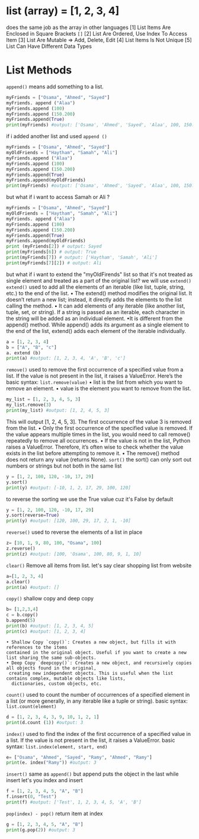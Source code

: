 # list (array) = [1, 2, 3, 4]
does the same job as the array in other languages 
    [1] List Items Are Enclosed in Square Brackets `[]`
    [2] List Are Ordered, Use Index To Access Item
    [3] List Are Mutable => Add, Delete, Edit
    [4] List Items Is Not Unique
    [5] List Can Have Different Data Types

# List Methods
`append()` means add something to a list. 
```py 
myFriends = ["Osama", "Ahmed", "Sayed"] 
myFriends. append ("Alaa") 
myFriends.append (100) 
myFriends.append (150.200) 
myFriends.append(True)
print(myFriends) #output: ['Osama', 'Ahmed', 'Sayed', 'Alaa', 100, 150.2, True]
```
if i added another list and used `append ()`
```py 
myFriends = ["Osama", "Ahmed", "Sayed"] 
myOldFriends = ["Haytham", "Samah", "Ali"]
myFriends.append ("Alaa") 
myFriends.append (100) 
myFriends.append (150.200) 
myFriends.append(True)
myFriends.append(myOldFriends)
print(myFriends) #output: ['Osama', 'Ahmed', 'Sayed', 'Alaa', 100, 150.2, True, ['Haytham', 'Samah', 'Ali']]
```
but what if i want to access Samah or Ali ? 
```py 
myFriends = ["Osama", "Ahmed", "Sayed"] 
myOldFriends = ["Haytham", "Samah", "Ali"]
myFriends. append ("Alaa") 
myFriends.append (100) 
myFriends.append (150.200) 
myFriends.append(True)
myFriends.append(myOldFriends)
print (myFriends[2]) # output: Sayed
print(myFriends[6]) # output: True
print(myFriends[7]) # output: ['Haytham', 'Samah', 'Ali']
print(myFriends[7][2]) # output: Ali
```
but what if i want to extend the "myOldFirends" list so that it's not treated as single element
 and treated as a part of the original list? we will use `extend()`
`extend()` used to add all the elements of an iterable (like list, tuple, string, etc.) 
to the end of the list.
    • The extend() method modifies the original list. It doesn’t return a new list; instead, 
    it directly adds the elements to the list calling the method.
	• It can add elements of any iterable (like another list, tuple, set, or string). 
    If a string is passed as an iterable, each character in the string will be added as an individual element.
	•It is different from the append() method. While append() adds its argument as a single element
     to the end of the list, extend() adds each element of the iterable individually.
```py 
a = [1, 2, 3, 4] 
b = ["A", "B", "c"] 
a. extend (b) 
print(a) #output: [1, 2, 3, 4, 'A', 'B', 'c']
```
`remove()` used to remove the first occurrence of a specified value from a list. If the value
is not present in the list, it raises a ValueError.
Here’s the basic syntax:
`list.remove(value)`
	• list is the list from which you want to remove an element.
	• value is the element you want to remove from the list.
```py 
my_list = [1, 2, 3, 4, 5, 3]
my_list.remove(3)
print(my_list) #output: [1, 2, 4, 5, 3]
```
This will output [1, 2, 4, 5, 3]. The first occurrence of the value 3 is removed from the list.
	• Only the first occurrence of the specified value is removed. If the value appears multiple 
    times in the list, you would need to call remove() repeatedly to remove all occurrences.
	• If the value is not in the list, Python raises a ValueError. Therefore, it’s often wise to 
    check whether the value exists in the list before attempting to remove it.
	• The remove() method does not return any value (returns None).
`sort()` the sort() can only sort out numbers or strings but not both in the same list 
```py 
y = [1, 2, 100, 120, -10, 17, 29]
y.sort()
print(y) #output: [-10, 1, 2, 17, 29, 100, 120]
```
to reverse the sorting we use the True value cuz it's False by default
```py 
y = [1, 2, 100, 120, -10, 17, 29]
y.sort(reverse=True)
print(y) #output: [120, 100, 29, 17, 2, 1, -10]
```
`reverse()` used to reverse the elements of a list in place
```py 
z= [10, 1, 9, 80, 100, "Osama", 100]
z.reverse() 
print(z) #output: [100, 'Osama', 100, 80, 9, 1, 10]
```
`clear()` Remove all items from list. let's say clear shopping list from website
```py 
a=[1, 2, 3, 4]
a.clear()
print(a) #output: []
```
`copy()` shallow copy and deep copy
```py 
b= [1,2,3,4]
c = b.copy()
b.append(5)
print(b) #output: [1, 2, 3, 4, 5]
print(c) #output: [1, 2, 3, 4]
```
	• Shallow Copy `copy()`: Creates a new object, but fills it with references to the items 
    contained in the original object. Useful if you want to create a new list sharing the same sub-objects.
	• Deep Copy `deepcopy()`: Creates a new object, and recursively copies all objects found in the original,
     creating new independent objects. This is useful when the list contains complex, mutable objects like lists,
      dictionaries, custom objects, etc.
`count()` used to count the number of occurrences of a specified element in a list (or more generally, 
in any iterable like a tuple or string).
basic syntax: `list.count(element)`
```py 
d = [1, 2, 3, 4, 3, 9, 10, 1, 2, 1]
print(d.count (1)) #output: 3
```
`index()` used to find the index of the first occurrence of a specified value in a list. 
If the value is not present in the list, it raises a ValueError.
basic syntax: `list.index(element, start, end)`
```py 
e= ["Osama", "Ahmed", "Sayed", "Ramy", "Ahmed", "Ramy"]
print(e. index("Ramy")) #output: 3
```
`insert()` same as `append()` but append puts the object in the last while insert let's you index and insert
```py 
f = [1, 2, 3, 4, 5, "A", "B"]
f.insert(0, "Test")
print(f) #output: ['Test', 1, 2, 3, 4, 5, 'A', 'B']
```
`pop(index) - pop()` return item at index 
```py 
g = [1, 2, 3, 4, 5, "A", "B"]
print(g.pop(2)) #output: 3
```